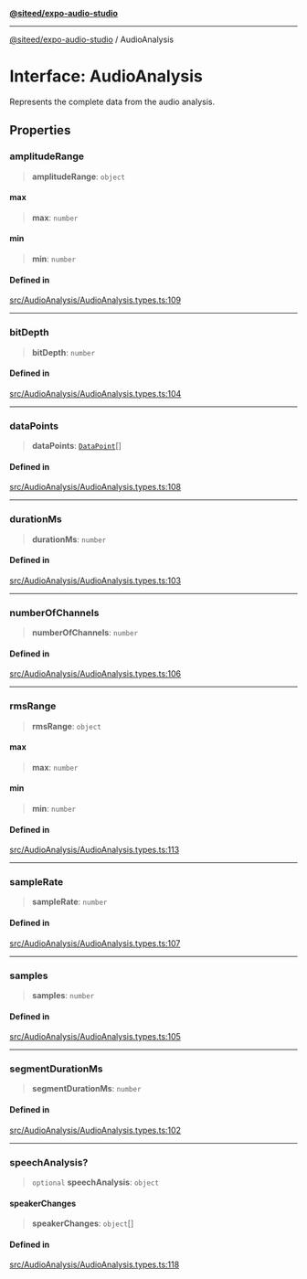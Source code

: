 [**@siteed/expo-audio-studio**](../README.md)

***

[@siteed/expo-audio-studio](../README.md) / AudioAnalysis

# Interface: AudioAnalysis

Represents the complete data from the audio analysis.

## Properties

### amplitudeRange

> **amplitudeRange**: `object`

#### max

> **max**: `number`

#### min

> **min**: `number`

#### Defined in

[src/AudioAnalysis/AudioAnalysis.types.ts:109](https://github.com/deeeed/expo-audio-stream/blob/8819363e2f6518db8ec233a7ea17b579527a3ab5/packages/expo-audio-studio/src/AudioAnalysis/AudioAnalysis.types.ts#L109)

***

### bitDepth

> **bitDepth**: `number`

#### Defined in

[src/AudioAnalysis/AudioAnalysis.types.ts:104](https://github.com/deeeed/expo-audio-stream/blob/8819363e2f6518db8ec233a7ea17b579527a3ab5/packages/expo-audio-studio/src/AudioAnalysis/AudioAnalysis.types.ts#L104)

***

### dataPoints

> **dataPoints**: [`DataPoint`](DataPoint.md)[]

#### Defined in

[src/AudioAnalysis/AudioAnalysis.types.ts:108](https://github.com/deeeed/expo-audio-stream/blob/8819363e2f6518db8ec233a7ea17b579527a3ab5/packages/expo-audio-studio/src/AudioAnalysis/AudioAnalysis.types.ts#L108)

***

### durationMs

> **durationMs**: `number`

#### Defined in

[src/AudioAnalysis/AudioAnalysis.types.ts:103](https://github.com/deeeed/expo-audio-stream/blob/8819363e2f6518db8ec233a7ea17b579527a3ab5/packages/expo-audio-studio/src/AudioAnalysis/AudioAnalysis.types.ts#L103)

***

### numberOfChannels

> **numberOfChannels**: `number`

#### Defined in

[src/AudioAnalysis/AudioAnalysis.types.ts:106](https://github.com/deeeed/expo-audio-stream/blob/8819363e2f6518db8ec233a7ea17b579527a3ab5/packages/expo-audio-studio/src/AudioAnalysis/AudioAnalysis.types.ts#L106)

***

### rmsRange

> **rmsRange**: `object`

#### max

> **max**: `number`

#### min

> **min**: `number`

#### Defined in

[src/AudioAnalysis/AudioAnalysis.types.ts:113](https://github.com/deeeed/expo-audio-stream/blob/8819363e2f6518db8ec233a7ea17b579527a3ab5/packages/expo-audio-studio/src/AudioAnalysis/AudioAnalysis.types.ts#L113)

***

### sampleRate

> **sampleRate**: `number`

#### Defined in

[src/AudioAnalysis/AudioAnalysis.types.ts:107](https://github.com/deeeed/expo-audio-stream/blob/8819363e2f6518db8ec233a7ea17b579527a3ab5/packages/expo-audio-studio/src/AudioAnalysis/AudioAnalysis.types.ts#L107)

***

### samples

> **samples**: `number`

#### Defined in

[src/AudioAnalysis/AudioAnalysis.types.ts:105](https://github.com/deeeed/expo-audio-stream/blob/8819363e2f6518db8ec233a7ea17b579527a3ab5/packages/expo-audio-studio/src/AudioAnalysis/AudioAnalysis.types.ts#L105)

***

### segmentDurationMs

> **segmentDurationMs**: `number`

#### Defined in

[src/AudioAnalysis/AudioAnalysis.types.ts:102](https://github.com/deeeed/expo-audio-stream/blob/8819363e2f6518db8ec233a7ea17b579527a3ab5/packages/expo-audio-studio/src/AudioAnalysis/AudioAnalysis.types.ts#L102)

***

### speechAnalysis?

> `optional` **speechAnalysis**: `object`

#### speakerChanges

> **speakerChanges**: `object`[]

#### Defined in

[src/AudioAnalysis/AudioAnalysis.types.ts:118](https://github.com/deeeed/expo-audio-stream/blob/8819363e2f6518db8ec233a7ea17b579527a3ab5/packages/expo-audio-studio/src/AudioAnalysis/AudioAnalysis.types.ts#L118)

